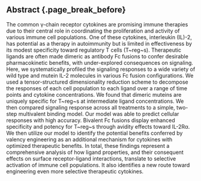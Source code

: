 ## Abstract {.page_break_before}

The common γ-chain receptor cytokines are promising immune therapies due to their central role in coordinating the proliferation and activity of various immune cell populations. One of these cytokines, interleukin (IL)-2, has potential as a therapy in autoimmunity but is limited in effectiveness by its modest specificity toward regulatory T cells (T~reg~s). Therapeutic ligands are often made dimeric as antibody Fc fusions to confer desirable pharmacokinetic benefits, with under-explored consequences on signaling. Here, we systematically profiled the signaling responses to a wide variety of wild type and mutein IL-2 molecules in various Fc fusion configurations. We used a tensor-structured dimensionality reduction scheme to decompose the responses of each cell population to each ligand over a range of time points and cytokine concentrations. We found that dimeric muteins are uniquely specific for T~reg~s at intermediate ligand concentrations. We then compared signaling response across all treatments to a simple, two-step multivalent binding model. Our model was able to predict cellular responses with high accuracy. Bivalent Fc fusions display enhanced specificity and potency for T~reg~s through avidity effects toward IL-2Rα. We then utilize our model to identify the potential benefits conferred by valency engineering as an additional mechanism for cytokines with optimized therapeutic benefits. In total, these findings represent a comprehensive analysis of how ligand properties, and their consequent effects on surface receptor-ligand interactions, translate to selective activation of immune cell populations. It also identifies a new route toward engineering even more selective therapeutic cytokines.
